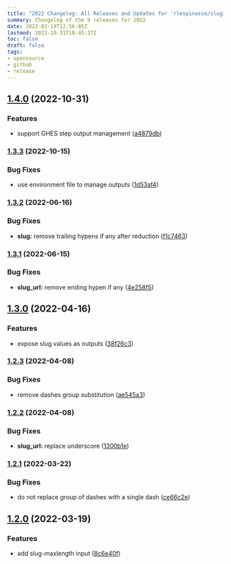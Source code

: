 ```yaml
---
title: "2022 Changelog: All Releases and Updates for 'rlespinasse/slugify-value'"
summary: Changelog of the 9 releases for 2022
date: 2022-03-19T12:56:05Z
lastmod: 2022-10-31T18:45:37Z
toc: false
draft: false
tags:
- opensource
- github
- release
---
```

## [1.4.0](https://github.com/rlespinasse/slugify-value/compare/v1.3.3...v1.4.0) (2022-10-31)


### Features

* support GHES step output management ([a4879db](https://github.com/rlespinasse/slugify-value/commit/a4879db1eb3db9bbee01dca36f98a8236c2b8239))



### [1.3.3](https://github.com/rlespinasse/slugify-value/compare/v1.3.2...v1.3.3) (2022-10-15)


### Bug Fixes

* use environment file to manage outputs ([1d53af4](https://github.com/rlespinasse/slugify-value/commit/1d53af49fbebc58b4f7220584de5ca9d7c47e7af))



### [1.3.2](https://github.com/rlespinasse/slugify-value/compare/v1.3.1...v1.3.2) (2022-06-16)


### Bug Fixes

* **slug:** remove trailing hypens if any after reduction ([f1c7463](https://github.com/rlespinasse/slugify-value/commit/f1c7463d0d56dd524cdcde47076d0ca4263eef7d))



### [1.3.1](https://github.com/rlespinasse/slugify-value/compare/v1.3.0...v1.3.1) (2022-06-15)


### Bug Fixes

* **slug_url:** remove ending hypen if any ([4e258f5](https://github.com/rlespinasse/slugify-value/commit/4e258f56efa910b6d5bc2ebb336523e885f8a8b7))



## [1.3.0](https://github.com/rlespinasse/slugify-value/compare/v1.2.3...v1.3.0) (2022-04-16)


### Features

* expose slug values as outputs ([38f26c3](https://github.com/rlespinasse/slugify-value/commit/38f26c34456c487305b52d1380f5801bbe6274b0))



### [1.2.3](https://github.com/rlespinasse/slugify-value/compare/v1.2.2...v1.2.3) (2022-04-08)


### Bug Fixes

* remove dashes group substitution ([ae545a3](https://github.com/rlespinasse/slugify-value/commit/ae545a3d5dd3d0404354377cb00cd253f047aefc))



### [1.2.2](https://github.com/rlespinasse/slugify-value/compare/v1.2.1...v1.2.2) (2022-04-08)


### Bug Fixes

* **slug_url:** replace underscore ([1300b1e](https://github.com/rlespinasse/slugify-value/commit/1300b1ecaf4a9efa191a03a7079efde68aab3086))



### [1.2.1](https://github.com/rlespinasse/slugify-value/compare/v1.2.0...v1.2.1) (2022-03-22)


### Bug Fixes

* do not replace group of dashes with a single dash ([ce66c2e](https://github.com/rlespinasse/slugify-value/commit/ce66c2e7e357bb19dceaa4fd248f6ea788147f2c))



## [1.2.0](https://github.com/rlespinasse/slugify-value/compare/v1.1.0...v1.2.0) (2022-03-19)


### Features

* add slug-maxlength input ([8c6e40f](https://github.com/rlespinasse/slugify-value/commit/8c6e40fa3088cb5b4fec596da0b24648a29c3674))



